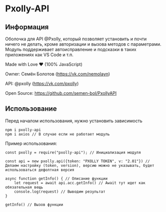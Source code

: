 # Pxolly-API
## Информация
Оболочка для API @Pxolly, который позволяет установить и почти ничего не делать, кроме авторизации и вызова методов с параметрами. Модуль поддерживает автоисправление и подсказки в таких приложениях как VS Code и т.п.

Made with Love ❤️ (100% JavaScript)

Owner: Семён Болотов (https://vk.com/nemolayn)

API: @pxolly (https://vk.com/pxolly)

Open Source: https://github.com/semen-bol/PxollyAPI

## Использование
Перед началом использования, нужно установить зависимость
```
npm i pxolly-api
npm i axios // В случае если не работает модуль
```
Пример использования:
```
const pxolly = require("pxolly-api"); // Инициализация модуля

const api = new pxolly.api({token: "PXOLLY TOKEN", v: "2.01"}) // Делаем настройку (token, version), версию можно не указывать, будет использоваться дефолтная версия

async function getInfo() { // Описание функции
    let request = await api.acc.getInfo() // Await тут идет как обязательная вещь
    console.log(request) // Выводим результат
}

getInfo() // Вызов функции 
```